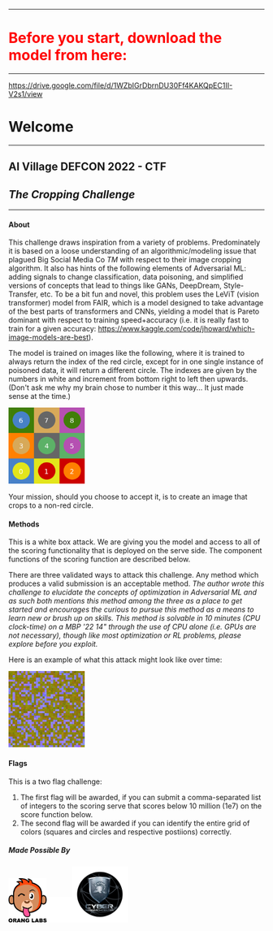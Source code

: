 ----
<h1 style="color:red;">Before you start, download the model from here:</h1>

----

https://drive.google.com/file/d/1WZbIGrDbrnDU30Ff4KAKQpEC1II-V2s1/view

# **Welcome**
----
## AI Village DEFCON 2022 - CTF

## _The Cropping Challenge_

----
#### About

This challenge draws inspiration from a variety of problems. Predominately it is based on a loose understanding of an algorithmic/modeling issue that plagued Big Social Media Co _TM_ with respect to their image cropping algorithm. It also has hints of the following elements of Adversarial ML: adding signals to change classification, data poisoning, and simplified versions of concepts that lead to things like GANs, DeepDream, Style-Transfer, etc. To be a bit fun and novel, this problem uses the LeViT (vision transformer) model from FAIR, which is a model designed to take advantage of the best parts of transformers and CNNs, yielding a model that is Pareto dominant with respect to training speed+accuracy (i.e. it is really fast to train for a given accuracy: https://www.kaggle.com/code/jhoward/which-image-models-are-best).

<!--Do we want to give away challenge colors in the sample image?-->
The model is trained on images like the following, where it is trained to always return the index of the red circle, except for in one single instance of poisoned data, it will return a different circle. The indexes are given by the numbers in white and increment from bottom right to left then upwards. (Don't ask me why my brain chose to number it this way... It just made sense at the time.)

<img src="https://raw.githubusercontent.com/jbax3/crop-challenge/main/static/sample_image.png" width="150"></img>

Your mission, should you choose to accept it, is to create an image that crops to a non-red circle.

#### Methods
This is a white box attack. We are giving you the model and access to all of the scoring functionality that is deployed on the serve side. The component functions of the scoring function are described below.

There are three validated ways to attack this challenge. Any method which produces a valid submission is an acceptable method. _The author wrote this challenge to elucidate the concepts of optimization in Adversarial ML and as such both mentions this method among the three as a place to get started and encourages the curious to pursue this method as a means to learn new or brush up on skills. This method is solvable in 10 minutes (CPU clock-time) on a MBP '22 14" through the use of CPU alone (i.e. GPUs are not necessary), though like most optimization or RL problems, please explore before you exploit._

Here is an example of what this attack might look like over time:

<img src="https://raw.githubusercontent.com/jbax3/crop-challenge/main/static/public.gif" width="150px"></img>

#### Flags
This is a two flag challenge:
1. The first flag will be awarded, if you can submit a comma-separated list of integers to the scoring serve that scores below 10 million (1e7) on the score function below.
2. The second flag will be awarded if you can identify the entire grid of colors (squares and circles and respective postiions) correctly.
<!--Will need to specify how colors are submitted and in what order. i.e. Box 0: #ff098d-->

##### Made Possible By

<img width="75px" src="./static/OrangSquare_withText.png"></img><img width="50px" src="./static/blank.gif"></img><img width="110px" src="./static/USMA_CRC.png"></img>
